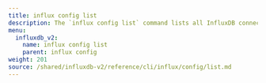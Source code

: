 ```yaml
---
title: influx config list
description: The `influx config list` command lists all InfluxDB connection configurations.
menu:
  influxdb_v2:
    name: influx config list
    parent: influx config
weight: 201
source: /shared/influxdb-v2/reference/cli/influx/config/list.md
---
```


<!-- The content for this file is located at
// SOURCE content/shared/influxdb-v2/reference/cli/influx/config/list.md -->
